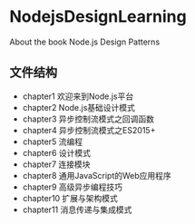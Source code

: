 # NodejsDesignLearning
About the book Node.js Design Patterns

## 文件结构

* chapter1 欢迎来到Node.js平台
* chapter2 Node.js基础设计模式
* chapter3 异步控制流模式之回调函数
* chapter4 异步控制流模式之ES2015+
* chapter5 流编程
* chapter6 设计模式
* chapter7 连接模块
* chapter8 通用JavaScript的Web应用程序
* chapter9 高级异步编程技巧
* chapter10 扩展与架构模式
* chapter11 消息传递与集成模式